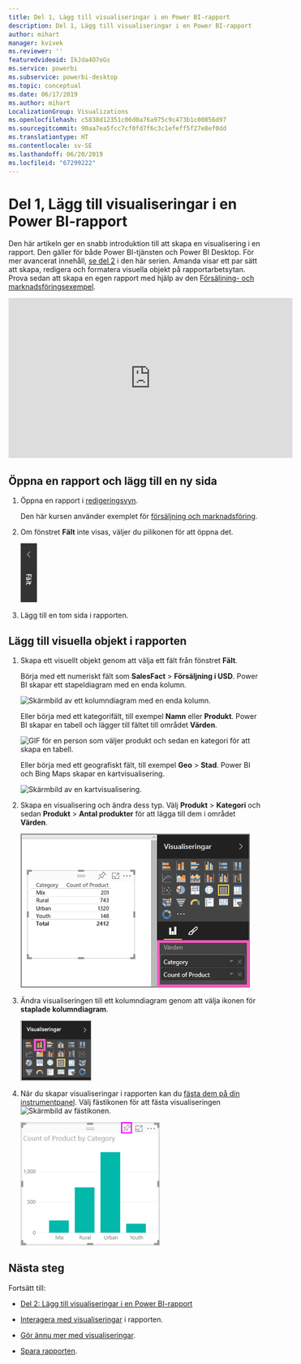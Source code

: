 ```yaml
---
title: Del 1, Lägg till visualiseringar i en Power BI-rapport
description: Del 1, Lägg till visualiseringar i en Power BI-rapport
author: mihart
manager: kvivek
ms.reviewer: ''
featuredvideoid: IkJda4O7oGs
ms.service: powerbi
ms.subservice: powerbi-desktop
ms.topic: conceptual
ms.date: 06/17/2019
ms.author: mihart
LocalizationGroup: Visualizations
ms.openlocfilehash: c5838d12351c06d0a76a975c9c473b1c00856d97
ms.sourcegitcommit: 90aa7ea5fcc7cf0fd7f6c3c1efeff5f27e8ef0dd
ms.translationtype: HT
ms.contentlocale: sv-SE
ms.lasthandoff: 06/20/2019
ms.locfileid: "67299222"
---
```

# <a name="part-1-add-visualizations-to-a-power-bi-report"></a>Del 1, Lägg till visualiseringar i en Power BI-rapport

Den här artikeln ger en snabb introduktion till att skapa en visualisering i en rapport. Den gäller för både Power BI-tjänsten och Power BI Desktop. För mer avancerat innehåll, [se del 2](power-bi-report-add-visualizations-ii.md) i den här serien. Amanda visar ett par sätt att skapa, redigera och formatera visuella objekt på rapportarbetsytan. Prova sedan att skapa en egen rapport med hjälp av den [Försäljning- och marknadsföringsexempel](../sample-datasets.md).

<iframe width="560" height="315" src="https://www.youtube.com/embed/IkJda4O7oGs" frameborder="0" allowfullscreen></iframe>

## <a name="open-a-report-and-add-a-new-page"></a>Öppna en rapport och lägg till en ny sida

1. Öppna en rapport i [redigeringsvyn](../service-interact-with-a-report-in-editing-view.md).

    Den här kursen använder exemplet för [försäljning och marknadsföring](../sample-datasets.md).

1. Om fönstret **Fält** inte visas, väljer du pilikonen för att öppna det.

   ![](media/power-bi-report-add-visualizations-i/pbi_nancy_fieldsfiltersarrow.png)

1. Lägg till en tom sida i rapporten.

## <a name="add-visualizations-to-the-report"></a>Lägg till visuella objekt i rapporten

1. Skapa ett visuellt objekt genom att välja ett fält från fönstret **Fält**.

    Börja med ett numeriskt fält som **SalesFact** > **Försäljning i USD**. Power BI skapar ett stapeldiagram med en enda kolumn.

    ![Skärmbild av ett kolumndiagram med en enda kolumn.](media/power-bi-report-add-visualizations-i/pbi_onecolchart.png)

    Eller börja med ett kategorifält, till exempel **Namn** eller **Produkt**. Power BI skapar en tabell och lägger till fältet till området **Värden**.

    ![GIF för en person som väljer produkt och sedan en kategori för att skapa en tabell.](media/power-bi-report-add-visualizations-i/pbi_agif_createchart3.gif)

    Eller börja med ett geografiskt fält, till exempel **Geo** > **Stad**. Power BI och Bing Maps skapar en kartvisualisering.

    ![Skärmbild av en kartvisualisering.](media/power-bi-report-add-visualizations-i/power-bi-map.png)

1. Skapa en visualisering och ändra dess typ. Välj **Produkt** > **Kategori** och sedan **Produkt** > **Antal produkter** för att lägga till dem i området **Värden**.

   ![Skärmbild av fönstret Fält med området Värden framhävt.](media/power-bi-report-add-visualizations-i/part1table1.png)

1. Ändra visualiseringen till ett kolumndiagram genom att välja ikonen för **staplade kolumndiagram**.

   ![Skärmbild av visualiseringsfönstret med ikonen för staplat kolumndiagram framhävd.](media/power-bi-report-add-visualizations-i/part1converttocolumn.png)

1. När du skapar visualiseringar i rapporten kan du [fästa dem på din instrumentpanel](../service-dashboard-pin-tile-from-report.md). Välj fästikonen för att fästa visualiseringen ![Skärmbild av fästikonen.](media/power-bi-report-add-visualizations-i/pinnooutline.png)

   ![Skärmbild av en kolumndiagramsvisualisering med fästikonen framhävd.](media/power-bi-report-add-visualizations-i/part1pin1.png)
  
## <a name="next-steps"></a>Nästa steg

 Fortsätt till:

* [Del 2: Lägg till visualiseringar i en Power BI-rapport](power-bi-report-add-visualizations-ii.md)

* [Interagera med visualiseringar](../consumer/end-user-reading-view.md) i rapporten.

* [Gör ännu mer med visualiseringar](power-bi-report-visualizations.md).

* [Spara rapporten](../service-report-save.md).
